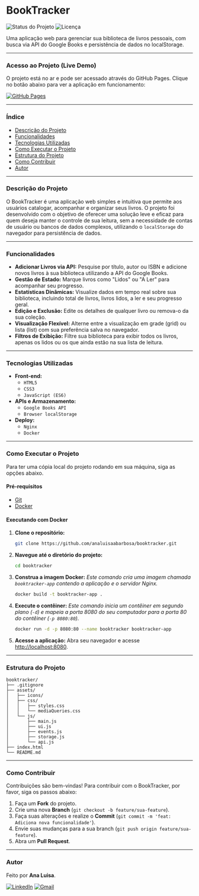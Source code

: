 # BookTracker 

![Status do Projeto](https://img.shields.io/badge/status-concluído-green)
![Licença](https://img.shields.io/badge/license-MIT-blue)

Uma aplicação web para gerenciar sua biblioteca de livros pessoais, com busca via API do Google Books e persistência de dados no localStorage.

---
### Acesso ao Projeto (Live Demo)

O projeto está no ar e pode ser acessado através do GitHub Pages. Clique no botão abaixo para ver a aplicação em funcionamento:

[![GitHub Pages](https://img.shields.io/badge/GitHub%20Pages-222222?style=for-the-badge&logo=github&logoColor=white)](https://analuisaabarbosa.github.io/booktracker/)

---

### Índice

* [Descrição do Projeto](#-descrição-do-projeto)
* [Funcionalidades](#-funcionalidades)
* [Tecnologias Utilizadas](#-tecnologias-utilizadas)
* [Como Executar o Projeto](#-como-executar-o-projeto)
* [Estrutura do Projeto](#-estrutura-do-projeto)
* [Como Contribuir](#-como-contribuir)
* [Autor](#-autor)
  
---

### Descrição do Projeto

O BookTracker é uma aplicação web simples e intuitiva que permite aos usuários catalogar, acompanhar e organizar seus livros. O projeto foi desenvolvido com o objetivo de oferecer uma solução leve e eficaz para quem deseja manter o controle de sua leitura, sem a necessidade de contas de usuário ou bancos de dados complexos, utilizando o `localStorage` do navegador para persistência de dados.

---

### Funcionalidades

- **Adicionar Livros via API:** Pesquise por título, autor ou ISBN e adicione novos livros à sua biblioteca utilizando a API do Google Books.
- **Gestão de Estado:** Marque livros como "Lidos" ou "A Ler" para acompanhar seu progresso.
- **Estatísticas Dinâmicas:** Visualize dados em tempo real sobre sua biblioteca, incluindo total de livros, livros lidos, a ler e seu progresso geral.
- **Edição e Exclusão:** Edite os detalhes de qualquer livro ou remova-o da sua coleção.
- **Visualização Flexível:** Alterne entre a visualização em grade (grid) ou lista (list) com sua preferência salva no navegador.
- **Filtros de Exibição:** Filtre sua biblioteca para exibir todos os livros, apenas os lidos ou os que ainda estão na sua lista de leitura.

---

### Tecnologias Utilizadas

- **Front-end:**
  - `HTML5` 
  - `CSS3` 
  - `JavaScript (ES6)` 
- **APIs e Armazenamento:**
  - `Google Books API` 
  - `Browser localStorage` 
- **Deploy:**
  - `Nginx`
  - `Docker`

---

### Como Executar o Projeto

Para ter uma cópia local do projeto rodando em sua máquina, siga as opções abaixo.

#### Pré-requisitos

- [Git](https://git-scm.com/)
- [Docker](https://www.docker.com/products/docker-desktop/) 

#### Executando com Docker 

1.  **Clone o repositório:**
    ```bash
    git clone https://github.com/analuisaabarbosa/booktracker.git
    ```

2.  **Navegue até o diretório do projeto:**
    ```bash
    cd booktracker
    ```

3.  **Construa a imagem Docker:**
    *Este comando cria uma imagem chamada `booktracker-app` contendo a aplicação e o servidor Nginx.*
    ```bash
    docker build -t booktracker-app .
    ```

4.  **Execute o contêiner:**
    *Este comando inicia um contêiner em segundo plano (`-d`) e mapeia a porta 8080 do seu computador para a porta 80 do contêiner (`-p 8080:80`).*
    ```bash
    docker run -d -p 8080:80 --name booktracker booktracker-app
    ```

5.  **Acesse a aplicação:**
    Abra seu navegador e acesse [http://localhost:8080](http://localhost:8080).

---
### Estrutura do Projeto
```
booktracker/
├── .gitignore
├── assets/
│   ├── icons/  
│   ├── css/
│   │   ├── styles.css
│   │   └── mediaQueries.css
│   └── js/
│       ├── main.js
│       ├── ui.js
│       ├── events.js
│       ├── storage.js
│       └── api.js
├── index.html
└── README.md
```

---

### Como Contribuir

Contribuições são bem-vindas! Para contribuir com o BookTracker, por favor, siga os passos abaixo:

1.  Faça um **Fork** do projeto.
2.  Crie uma nova **Branch** (`git checkout -b feature/sua-feature`).
3.  Faça suas alterações e realize o **Commit** (`git commit -m 'feat: Adiciona nova funcionalidade'`).
4.  Envie suas mudanças para a sua branch (`git push origin feature/sua-feature`).
5.  Abra um **Pull Request**.

---

### Autor

Feito por **Ana Luisa**.

[![LinkedIn](https://img.shields.io/badge/LinkedIn-0077B5?style=for-the-badge&logo=linkedin&logoColor=white)](https://www.linkedin.com/in/analuisaabarbosa/)
[![Gmail](https://img.shields.io/badge/Gmail-D14836?style=for-the-badge&logo=gmail&logoColor=white)](mailto:analuisaaugustob@gmail.com)
